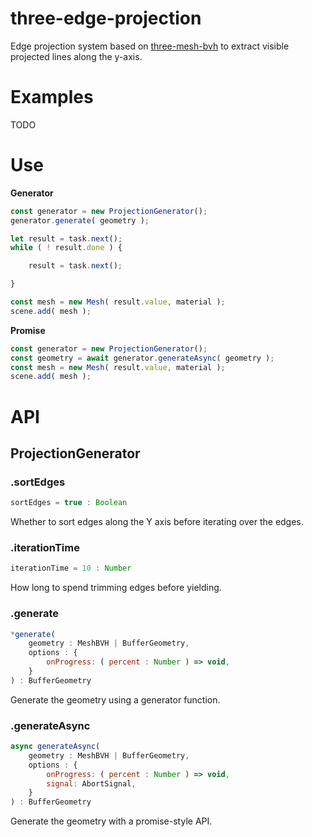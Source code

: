 # three-edge-projection

Edge projection system based on [three-mesh-bvh](https://github.com/gkjohnson/three-mesh-bvh/) to extract visible projected lines along the y-axis.

# Examples

TODO

# Use

**Generator**

```js
const generator = new ProjectionGenerator();
generator.generate( geometry );

let result = task.next();
while ( ! result.done ) {

	result = task.next();

}

const mesh = new Mesh( result.value, material );
scene.add( mesh );
```

**Promise**

```js
const generator = new ProjectionGenerator();
const geometry = await generator.generateAsync( geometry );
const mesh = new Mesh( result.value, material );
scene.add( mesh );
```


# API

## ProjectionGenerator

### .sortEdges

```js
sortEdges = true : Boolean
```

Whether to sort edges along the Y axis before iterating over the edges.

### .iterationTime

```js
iterationTime = 10 : Number
```

How long to spend trimming edges before yielding.

### .generate

```js
*generate(
	geometry : MeshBVH | BufferGeometry,
	options : {
		onProgress: ( percent : Number ) => void,
	}
) : BufferGeometry
```

Generate the geometry using a generator function.

### .generateAsync

```js
async generateAsync(
	geometry : MeshBVH | BufferGeometry,
	options : {
		onProgress: ( percent : Number ) => void,
		signal: AbortSignal,
	}
) : BufferGeometry
```

Generate the geometry with a promise-style API.

